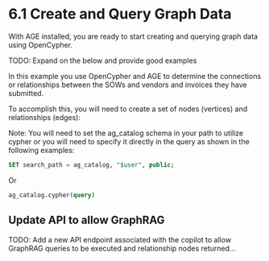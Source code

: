 # 6.1  Create and Query Graph Data

With AGE installed, you are ready to start creating and querying graph data using OpenCypher.

TODO: Expand on the below and provide good examples

In this example you use OpenCypher and AGE to determine the connections or relationships between the SOWs and vendors and invoices they have submitted.

To accomplish this, you will need to create a set of nodes (vertices) and relationships (edges):

Note: You will need to set the ag_catalog schema in your path to utilize cypher or you will need to specify it directly in the query as shown in the following examples:

```sql
SET search_path = ag_catalog, "$user", public;
```

Or

```sql
ag_catalog.cypher(query)
```







## Update API to allow GraphRAG

TODO: Add a new API endpoint associated with the copilot to allow GraphRAG queries to be executed and relationship nodes returned...
